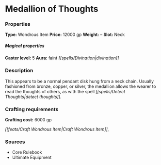 ﻿---
Title: "Medallion of Thoughts"
Type: "Wondrous Item"
Price: "12000 gp"
Weight: "–"
Slot: "Neck"
Caster level: "5"
Aura: "faint divination"
Description: |
  "This appears to be a normal pendant disk hung from a neck chain. Usually fashioned from bronze, copper, or silver, the medallion allows the wearer to read the thoughts of others, as with the spell _detect thoughts_."
Crafting cost: "6000 gp"
Sources: "['Core Rulebook', 'Ultimate Equipment']"
---

# Medallion of Thoughts

### Properties

**Type:** Wondrous Item **Price:** 12000 gp **Weight:** – **Slot:** Neck

##### Magical properties

**Caster level:** 5 **Aura:** faint _[[spells/Divination|divination]]_

### Description

This appears to be a normal pendant disk hung from a neck chain. Usually fashioned from bronze, copper, or silver, the medallion allows the wearer to read the thoughts of others, as with the spell _[[spells/Detect Thoughts|detect thoughts]]_.

### Crafting requirements

**Crafting cost:** 6000 gp

_[[feats/Craft Wondrous Item|Craft Wondrous Item]]_,

### Sources

* Core Rulebook
* Ultimate Equipment